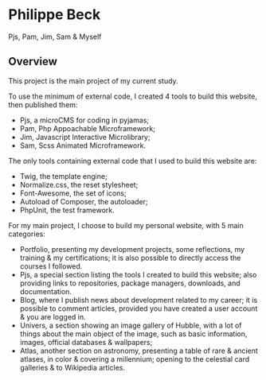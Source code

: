# Philippe Beck

Pjs, Pam, Jim, Sam & Myself

## Overview

This project is the main project of my current study.

To use the minimum of external code, I created 4 tools to build this website, then published them:
-   Pjs, a microCMS for coding in pyjamas;  
-   Pam, Php Appoachable Microframework;  
-   Jim, Javascript Interactive Microlibrary;  
-   Sam, Scss Animated Microframework.  

The only tools containing external code that I used to build this website are:
-   Twig, the template engine;  
-   Normalize.css, the reset stylesheet;  
-   Font-Awesome, the set of icons;  
-   Autoload of Composer, the autoloader;  
-   PhpUnit, the test framework.  

For my main project, I choose to build my personal website, with 5 main categories:
-   Portfolio, presenting my development projects, some reflections, my training & my certifications; it is also possible to directly access the courses I followed.  
-   Pjs, a special section listing the tools I created to build this website; also providing links to repositories, package managers, downloads, and documentation.  
-   Blog, where I publish news about development related to my career; it is possible to comment articles, provided you have created a user account & you are logged in.  
-   Univers, a section showing an image gallery of Hubble, with a lot of things about the main object of the image, such as basic information, images, official databases & wallpapers;  
-   Atlas, another section on astronomy, presenting a table of rare & ancient atlases, in color & covering a millennium; opening to the celestial card galleries & to Wikipedia articles.  

